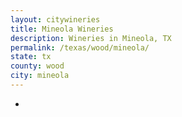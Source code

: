 ```yaml
---
layout: citywineries
title: Mineola Wineries
description: Wineries in Mineola, TX
permalink: /texas/wood/mineola/
state: tx
county: wood
city: mineola
---
```

-
